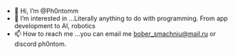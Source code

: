 - 👋 Hi, I’m @Ph0ntomm
- 👀 I’m interested in ...Literally anything to do with programming. From app development to AI, robotics
- 📫 How to reach me ...you can email me bober_smachniu@mail.ru or discord ph0ntom.

<!---
Ph0ntomm/Ph0ntomm is a ✨ special ✨ repository because its `README.md` (this file) appears on your GitHub profile.
You can click the Preview link to take a look at your changes.
--->
